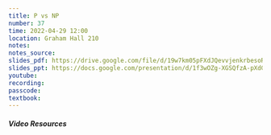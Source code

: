 ```yaml
---
title: P vs NP
number: 37
time: 2022-04-29 12:00
location: Graham Hall 210
notes:
notes_source:
slides_pdf: https://drive.google.com/file/d/19w7km05pFXdJQevvjenkrbesoRSKf5oh/view?usp=sharing
slides_ppt: https://docs.google.com/presentation/d/1f3wOZg-XGSQfzA-pXdGBaZK4ot0loHlILzuSPbtegPI/edit?usp=sharing
youtube:
recording:
passcode:
textbook:
---
```


##### Video Resources

